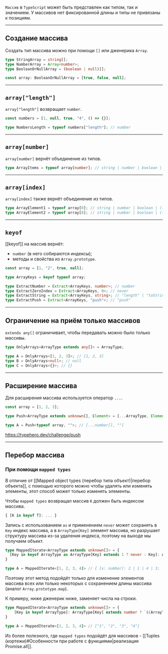 
`Массив` в `TypeScript` может быть представлен как типом, так и значением. У массивов нет фиксированной длины и типы не привязаны к позициям.

---
## Создание массива

Создать тип массива можно при помощи `[]` или дженерика `Array`.

```ts
type StringArray = string[];
type NumberArray = Array<number>;
type BooleanOrNullArray = (boolean | null)[];

const array: BooleanOrNullArray = [true, false, null];
```

---
## `array["length"]`

`array["length"]` возвращает `number`.

```ts
const numbers = [1, null, true, "4", () => {}];

type NumbersLength = typeof numbers["length"]; // number
```

---
## `array[number]`

`array[number]` вернёт объединение из типов.

```ts
type ArrayItems = typeof array[number]; // string | number | boolean | (() => void) | null
```

---
## `array[index]`

`array[index]` также вернёт объединение из типов.

```ts
type ArrayElement1 = typeof array[0]; // string | number | boolean | (() => void) | null
type ArrayElement2 = typeof array[8]; // string | number | boolean | (() => void) | null
```

---
## `keyof`

[[keyof]] на массив вернёт:

- `number` (в него собираются индексы);
- методы и свойства из `Array.prototype`.

```ts
const array = [1, "2", true, null];

type ArrayKeys = keyof typeof array;

type ExtractNumber = Extract<ArrayKeys, number>; // number
type ExtractZeroIndex = Extract<ArrayKeys, 0>; // never
type ExtractString = Extract<ArrayKeys, string>; // "length" | "toString" | "toLocaleString" | "pop"
type ExtractPush = Extract<ArrayKeys, "push">; // "push"
```

---
## Ограничение на приём только массивов

`extends any[]` ограничивает, чтобы передавать можно было только массивы.

```ts
type OnlyArrays<ArrayType extends any[]> = ArrayType;

type A = OnlyArrays<[1, 2, 3]>; // [1, 2, 3]
type B = OnlyArrays<null>; // null
type C = OnlyArrays<{}>; // {}
```

---
## Расширение массива

Для расширения массива используется оператор `...`.

```ts
const array = [1, 2, 3];

type Push<ArrayType extends unknown[], Element> = [...ArrayType, Element];

type A = Push<typeof array, "">; // [...number[], ""]
```

https://typehero.dev/challenge/push

---
## Перебор массива

### При помощи `mapped types`

В отличие от [[Mapped object types (перебор типа объект)|перебор объекта]], с помощью которого можно чтобы удалять или изменять элементы, этот способ может только изменять элементы. 

Чтобы `mapped types` возвращал массив `K` должен быть индексом массива.

```ts
{ [K in keyof T]: ... }
```

Запись с использованием `as` и применением `never` может сохранять в `Key` индекс массива, а в `ArrayType[Key]` элемент массива, но разрушает структуру массива из-за удаления индекса, поэтому на выходе мы получаем объект.

```ts
type MappedIterate<ArrayType extends unknown[]> = {
  [Key in keyof ArrayType as ArrayType[Key] extends 1 ? never : Key]: ArrayType[Key];
}

type A = MappedIterate<[1, 2, 3, 4]> // { [x: number]: 2 | 1 | 4 | 3; length: 4;  toString: () => string; }
```

Поэтому этот метод подойдёт только для изменение элементов массива всех или только некоторых с сохранением длины массива (аналог `Array.prototype.map`).

К примеру, ниже дженерик ниже, заменяет числа на строки.

```ts
type MappedIterate<ArrayType extends unknown[]> = {
    [Key in keyof ArrayType]: ArrayType[Key] extends number ? `${ArrayType[Key]}` : never
}

type A = MappedIterate<[1, 2, 3, 4]> // ["1", "2", "3", "4"]
```

Из более полезного, где `mapped types` подойдёт для массивов - [[Tuples (кортежи)#Особенности при работе с функциями|реализация Promise.all]].